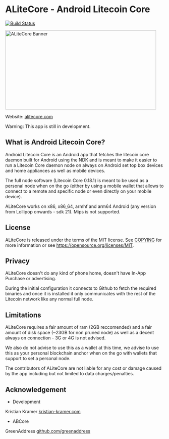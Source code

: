 ALiteCore - Android Litecoin Core
=================================

[![Build Status](https://travis-ci.org/tech1k/alitecore.svg?branch=master)](https://travis-ci.org/tech1k/alitecore)

<a href="https://alitecore.com"> <img src="https://alitecore.com/assets/images/og-image.jpg" alt="ALiteCore Banner" width="477.5" height="250"></a>

Website: <a href="https://alitecore.com">alitecore.com</a>

Warning: This app is still in development.

<!--<a href="https://f-droid.org/packages/com.greenaddress.abcore/" target="_blank">
<img src="https://f-droid.org/badge/get-it-on.png" height="90"/></a>
<a href="https://play.google.com/apps/testing/com.greenaddress.abcore" target="_blank">
<img src="https://play.google.com/intl/en_us/badges/images/generic/en-play-badge.png" height="90"/></a>

If you want to try it, you can also get it directly from GitHub [here](https://github.com/tech1k/alitecore/releases/).-->

What is Android Litecoin Core?
------------------------------

Android Litecoin Core is an Android app that fetches the litecoin core daemon built for Android using the NDK and is meant to make it easier
to run a Litecoin Core daemon node on always on Android set top box devices and home appliances as well as mobile devices.

The full node software (Litecoin Core 0.18.1) is meant to be used as a personal node when on the go (either by using a mobile wallet that allows to connect to a remote and specific node or even directly on your mobile device).

ALiteCore works on x86, x86_64, armhf and arm64 Android (any version from Lollipop onwards - sdk 21). Mips is not supported.

License
-------

ALiteCore is released under the terms of the MIT license. See [COPYING](COPYING) for more
information or see https://opensource.org/licenses/MIT.

Privacy
-------

ALiteCore doesn't do any kind of phone home, doesn't have In-App Purchase or advertising.

During the initial configuration it connects to Github to fetch the required binaries and once it is installed it only communicates with the rest of the Litecoin network like any normal full node.

Limitations
-----------

ALiteCore requires a fair amount of ram (2GB reccomended) and a fair amount of disk space (~23GB for non pruned node) as well as a decent always on connection - 3G or 4G is not advised.

We also do not advise to use this as a wallet at this time, we advise to use this as your personal blockchain anchor when on the go with wallets that support to set a personal node.

The contributors of ALiteCore are not liable for any cost or damage caused by the app including but not limited to data charges/penalties.

Acknowledgement
---------------

- Development

Kristian Kramer
<a href="https://kristian-kramer.com">kristian-kramer.com</a>

- ABCore

GreenAddress
<a href="https://github.com/greenaddress">github.com/greenaddress</a>


